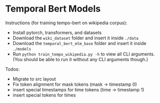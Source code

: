 # Temporal Bert Models

Instructions (for training tempo-bert on wikipedia corpus):
* Install pytorch, transformers, and datasets 
* Download the `wiki_dataset` folder and insert it inside `./data`
* Download the `temporal_bert_mlm_base` folder and insert it inside `./models`
* Run `python train_tempo_wikipedia.py -h` to view all CLI arguments. (You should be able to run it without any CLI arguments though.)

Todos:
* Migrate to src layout
* Fix token alignment for mask tokens (mask -> timestamp 0)
* insert special timestamps for time tokens (time -> timestamp 1)
* insert special tokens for times